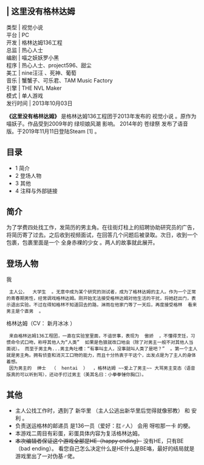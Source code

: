 |  这里没有格林达姆  
---  
类型  |  视觉小说   
平台  |  PC   
开发  |  格林达姆136工程   
总监  |  热心人士   
编剧  |  喵之妖妖罗小黑   
程序  |  热心人士、project596、甜尘   
美工  |  nine汪汪  、死神、葡萄   
音乐  |  蟹蟹子、可乐君、TAM Music Factory   
引擎  |  THE NVL Maker   
模式  |  单人游戏   
发行时间  |  2013年10月03日   
  
**《这里没有格林达姆》** 是格林达姆136工程团于2013年发布的  视觉小说  。原作为喵妖子。作品受到2009年的  绿坝娘风潮  影响。
2014年的  苍绿祭  发布了语音版。于2019年11月11日登陆Steam  [1]  。

##  目录

  * 1  简介 
  * 2  登场人物 
  * 3  其他 
  * 4  注释与外部链接 

##  简介

为了学费四处找工作，发简历的男主角。在往街灯柱上的招聘协助研究员的广告，将简历寄了过去。之后收到视频面试，在回答几个问题后被录取。次日，收到一个包裹，包裹里面是一个
全身赤裸的少女  。两人的故事就此展开。

##  登场人物

我

     主人公，  大学生  。无意中成为某个研究的测试者，成为了格林达姆的主人。作为一个正常的青春期男性，经常调戏格林达姆。刚开始无法接受格林达姆对他生活的干扰，将她赶出门，表示退出实验。不过在得知格林不知道回去的路，淋雨在他家门等了一天后，再度接受格林  看来男主是个直男  。 

格林达姆（CV：  新月冰冰  ）

     来自格林达姆136工程团，一直在实验室里面，不谙世事，表现为  傲娇  ，不懂得烹饪，习惯命令式口吻，称呼其他人为“人类”  如果是色狼就改口地虫（除了对男主一般不对其他人当面说）。 而至于男主角...男主角吐槽：“有事叫主人，没事就叫人类了是吧？”  。第一个主人就是男主角。拥有侦查和消灭工口物的能力，而且十分热衷于干这个，出发点是为了主人的身体着想。 
     因为男主的  绅士  （  hentai  ）  ，格林达姆 ~~爱上了男主~~ 大骂男主变态（语音版真的可以听到骂），还动手打过男主（美其名曰：小拳拳锤你胸口）。 

  

##  其他

  * 主人公找工作时，遇到了  新华里  （主人公逃出新华里后觉得就像邪教）  和  安利  。 
  * 负责送运格林的邮递员  是136一员（爱好：肛♂人）  会用  呀啦那一卡  的梗。 
  * 本游戏二周目有彩蛋，彩蛋具体内容为复活格林达姆。 
  * ~~本次编辑者保证这个游戏全部是HE（happy ending）~~ 没有HE，只有BE（bad ending）。 看您自己怎么决定什么是HE什么是BE咯，最好的结局就是游戏里出了一对伪基♂佬。 

  